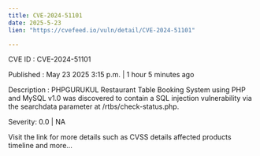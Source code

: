 ```yaml
---
title: CVE-2024-51101
date: 2025-5-23
lien: "https://cvefeed.io/vuln/detail/CVE-2024-51101"

---
```


CVE ID : CVE-2024-51101

Published :  May 23
2025
3:15 p.m. | 1 hour
5 minutes ago

Description : PHPGURUKUL Restaurant Table Booking System using PHP and MySQL v1.0 was discovered to contain a SQL injection vulnerability via the searchdata parameter at /rtbs/check-status.php.

Severity: 0.0 | NA

Visit the link for more details
such as CVSS details
affected products
timeline
and more...

